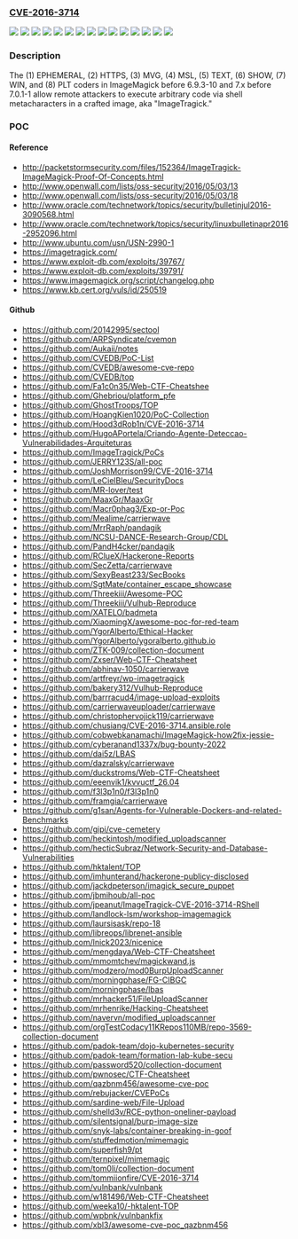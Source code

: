 ### [CVE-2016-3714](https://cve.mitre.org/cgi-bin/cvename.cgi?name=CVE-2016-3714)
![](https://img.shields.io/static/v1?label=Product&message=n%2Fa&color=blue)
![](https://img.shields.io/static/v1?label=Version&message=0%20&color=brightgreen)
![](https://img.shields.io/static/v1?label=Version&message=12%20&color=brightgreen)
![](https://img.shields.io/static/v1?label=Version&message=12.04%20&color=brightgreen)
![](https://img.shields.io/static/v1?label=Version&message=13.2%20&color=brightgreen)
![](https://img.shields.io/static/v1?label=Version&message=14.04%20&color=brightgreen)
![](https://img.shields.io/static/v1?label=Version&message=15.10%20&color=brightgreen)
![](https://img.shields.io/static/v1?label=Version&message=16.04%20&color=brightgreen)
![](https://img.shields.io/static/v1?label=Version&message=42.1%20&color=brightgreen)
![](https://img.shields.io/static/v1?label=Version&message=7.0.0-0%20&color=brightgreen)
![](https://img.shields.io/static/v1?label=Version&message=7.0.1-0%20&color=brightgreen)
![](https://img.shields.io/static/v1?label=Version&message=8.0%20&color=brightgreen)
![](https://img.shields.io/static/v1?label=Version&message=9.0%20&color=brightgreen)
![](https://img.shields.io/static/v1?label=Version&message=n%2Fa%20&color=brightgreen)
![](https://img.shields.io/static/v1?label=Vulnerability&message=n%2Fa&color=brightgreen)

### Description

The (1) EPHEMERAL, (2) HTTPS, (3) MVG, (4) MSL, (5) TEXT, (6) SHOW, (7) WIN, and (8) PLT coders in ImageMagick before 6.9.3-10 and 7.x before 7.0.1-1 allow remote attackers to execute arbitrary code via shell metacharacters in a crafted image, aka "ImageTragick."

### POC

#### Reference
- http://packetstormsecurity.com/files/152364/ImageTragick-ImageMagick-Proof-Of-Concepts.html
- http://www.openwall.com/lists/oss-security/2016/05/03/13
- http://www.openwall.com/lists/oss-security/2016/05/03/18
- http://www.oracle.com/technetwork/topics/security/bulletinjul2016-3090568.html
- http://www.oracle.com/technetwork/topics/security/linuxbulletinapr2016-2952096.html
- http://www.ubuntu.com/usn/USN-2990-1
- https://imagetragick.com/
- https://www.exploit-db.com/exploits/39767/
- https://www.exploit-db.com/exploits/39791/
- https://www.imagemagick.org/script/changelog.php
- https://www.kb.cert.org/vuls/id/250519

#### Github
- https://github.com/20142995/sectool
- https://github.com/ARPSyndicate/cvemon
- https://github.com/Aukaii/notes
- https://github.com/CVEDB/PoC-List
- https://github.com/CVEDB/awesome-cve-repo
- https://github.com/CVEDB/top
- https://github.com/Fa1c0n35/Web-CTF-Cheatshee
- https://github.com/Ghebriou/platform_pfe
- https://github.com/GhostTroops/TOP
- https://github.com/HoangKien1020/PoC-Collection
- https://github.com/Hood3dRob1n/CVE-2016-3714
- https://github.com/HugoAPortela/Criando-Agente-Deteccao-Vulnerabilidades-Arquiteturas
- https://github.com/ImageTragick/PoCs
- https://github.com/JERRY123S/all-poc
- https://github.com/JoshMorrison99/CVE-2016-3714
- https://github.com/LeCielBleu/SecurityDocs
- https://github.com/MR-lover/test
- https://github.com/MaaxGr/MaaxGr
- https://github.com/Macr0phag3/Exp-or-Poc
- https://github.com/Mealime/carrierwave
- https://github.com/MrrRaph/pandagik
- https://github.com/NCSU-DANCE-Research-Group/CDL
- https://github.com/PandH4cker/pandagik
- https://github.com/RClueX/Hackerone-Reports
- https://github.com/SecZetta/carrierwave
- https://github.com/SexyBeast233/SecBooks
- https://github.com/SgtMate/container_escape_showcase
- https://github.com/Threekiii/Awesome-POC
- https://github.com/Threekiii/Vulhub-Reproduce
- https://github.com/XATELO/badmeta
- https://github.com/XiaomingX/awesome-poc-for-red-team
- https://github.com/YgorAlberto/Ethical-Hacker
- https://github.com/YgorAlberto/ygoralberto.github.io
- https://github.com/ZTK-009/collection-document
- https://github.com/Zxser/Web-CTF-Cheatsheet
- https://github.com/abhinav-1050/carrierwave
- https://github.com/artfreyr/wp-imagetragick
- https://github.com/bakery312/Vulhub-Reproduce
- https://github.com/barrracud4/image-upload-exploits
- https://github.com/carrierwaveuploader/carrierwave
- https://github.com/christophervojick119/carrierwave
- https://github.com/chusiang/CVE-2016-3714.ansible.role
- https://github.com/cobwebkanamachi/ImageMagick-how2fix-jessie-
- https://github.com/cyberanand1337x/bug-bounty-2022
- https://github.com/dai5z/LBAS
- https://github.com/dazralsky/carrierwave
- https://github.com/duckstroms/Web-CTF-Cheatsheet
- https://github.com/eeenvik1/kvvuctf_26.04
- https://github.com/f3l3p1n0/f3l3p1n0
- https://github.com/framgia/carrierwave
- https://github.com/g1san/Agents-for-Vulnerable-Dockers-and-related-Benchmarks
- https://github.com/gipi/cve-cemetery
- https://github.com/heckintosh/modified_uploadscanner
- https://github.com/hecticSubraz/Network-Security-and-Database-Vulnerabilities
- https://github.com/hktalent/TOP
- https://github.com/imhunterand/hackerone-publicy-disclosed
- https://github.com/jackdpeterson/imagick_secure_puppet
- https://github.com/jbmihoub/all-poc
- https://github.com/jpeanut/ImageTragick-CVE-2016-3714-RShell
- https://github.com/landlock-lsm/workshop-imagemagick
- https://github.com/laursisask/repo-18
- https://github.com/libreops/librenet-ansible
- https://github.com/lnick2023/nicenice
- https://github.com/mengdaya/Web-CTF-Cheatsheet
- https://github.com/mmomtchev/magickwand.js
- https://github.com/modzero/mod0BurpUploadScanner
- https://github.com/morningphase/FG-CIBGC
- https://github.com/morningphase/lbas
- https://github.com/mrhacker51/FileUploadScanner
- https://github.com/mrhenrike/Hacking-Cheatsheet
- https://github.com/navervn/modified_uploadscanner
- https://github.com/orgTestCodacy11KRepos110MB/repo-3569-collection-document
- https://github.com/padok-team/dojo-kubernetes-security
- https://github.com/padok-team/formation-lab-kube-secu
- https://github.com/password520/collection-document
- https://github.com/pwnosec/CTF-Cheatsheet
- https://github.com/qazbnm456/awesome-cve-poc
- https://github.com/rebujacker/CVEPoCs
- https://github.com/sardine-web/File-Upload
- https://github.com/shelld3v/RCE-python-oneliner-payload
- https://github.com/silentsignal/burp-image-size
- https://github.com/snyk-labs/container-breaking-in-goof
- https://github.com/stuffedmotion/mimemagic
- https://github.com/superfish9/pt
- https://github.com/ternpixel/mimemagic
- https://github.com/tom0li/collection-document
- https://github.com/tommiionfire/CVE-2016-3714
- https://github.com/vulnbank/vulnbank
- https://github.com/w181496/Web-CTF-Cheatsheet
- https://github.com/weeka10/-hktalent-TOP
- https://github.com/wpbnk/vulnbankfix
- https://github.com/xbl3/awesome-cve-poc_qazbnm456

